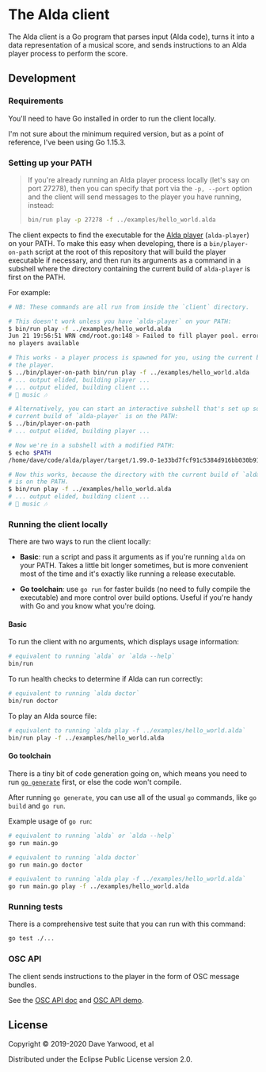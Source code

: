 # The Alda client

The Alda client is a Go program that parses input (Alda code), turns it into a
data representation of a musical score, and sends instructions to an Alda player
process to perform the score.

## Development

### Requirements

You'll need to have Go installed in order to run the client locally.

I'm not sure about the minimum required version, but as a point of reference,
I've been using Go 1.15.3.

### Setting up your PATH

> If you're already running an Alda player process locally (let's say on port
> 27278), then you can specify that port via the `-p, --port` option and the
> client will send messages to the player you have running, instead:
>
> ```bash
> bin/run play -p 27278 -f ../examples/hello_world.alda
> ```


The client expects to find the executable for the [Alda player](../player)
(`alda-player`) on your PATH. To make this easy when developing, there is a
`bin/player-on-path` script at the root of this repository that will build the
player executable if necessary, and then run its arguments as a command in a
subshell where the directory containing the current build of `alda-player` is
first on the PATH.

For example:

```bash
# NB: These commands are all run from inside the `client` directory.

# This doesn't work unless you have `alda-player` on your PATH:
$ bin/run play -f ../examples/hello_world.alda
Jun 21 19:56:51 WRN cmd/root.go:148 > Failed to fill player pool. error="exec: \"alda-player\": executable file not found in $PATH"
no players available

# This works - a player process is spawned for you, using the current build of
# the player.
$ ../bin/player-on-path bin/run play -f ../examples/hello_world.alda
# ... output elided, building player ...
# ... output elided, building client ...
# 🎵 music 🎶

# Alternatively, you can start an interactive subshell that's set up so that the
# current build of `alda-player` is on the PATH:
$ ../bin/player-on-path
# ... output elided, building player ...

# Now we're in a subshell with a modified PATH:
$ echo $PATH
/home/dave/code/alda/player/target/1.99.0-1e33bd7fcf91c5384d916bb030b918d6e7e20441/non-windows:/home/dave/.local/bin:/home/dave/bin:/home/dave/.bin:/usr/local/bin:/usr/local/sbin:/usr/bin:/bin:/usr/sbin:/sbin:/usr/games

# Now this works, because the directory with the current build of `alda-player`
# is on the PATH.
$ bin/run play -f ../examples/hello_world.alda
# ... output elided, building client ...
# 🎵 music 🎶
```

### Running the client locally

There are two ways to run the client locally:

* **Basic**: run a script and pass it arguments as if you're running `alda` on
  your PATH. Takes a little bit longer sometimes, but is more convenient most of
  the time and it's exactly like running a release executable.

* **Go toolchain**: use `go run` for faster builds (no need to fully compile the
  executable) and more control over build options. Useful if you're handy with
  Go and you know what you're doing.

#### Basic

To run the client with no arguments, which displays usage information:

```bash
# equivalent to running `alda` or `alda --help`
bin/run
```

To run health checks to determine if Alda can run correctly:

```bash
# equivalent to running `alda doctor`
bin/run doctor
```

To play an Alda source file:

```bash
# equivalent to running `alda play -f ../examples/hello_world.alda`
bin/run play -f ../examples/hello_world.alda
```

#### Go toolchain

There is a tiny bit of code generation going on, which means you need to run
[`go generate`](https://blog.golang.org/generate) first, or else the code won't
compile.

After running `go generate`, you can use all of the usual `go` commands, like
`go build` and `go run`.

Example usage of `go run`:

```bash
# equivalent to running `alda` or `alda --help`
go run main.go

# equivalent to running `alda doctor`
go run main.go doctor

# equivalent to running `alda play -f ../examples/hello_world.alda`
go run main.go play -f ../examples/hello_world.alda
```

### Running tests

There is a comprehensive test suite that you can run with this command:

```bash
go test ./...
```

### OSC API

The client sends instructions to the player in the form of OSC message bundles.

See the [OSC API doc](../player/doc/alda-osc-api.md) and [OSC API
demo](dev/osc/README.md).

## License

Copyright © 2019-2020 Dave Yarwood, et al

Distributed under the Eclipse Public License version 2.0.
